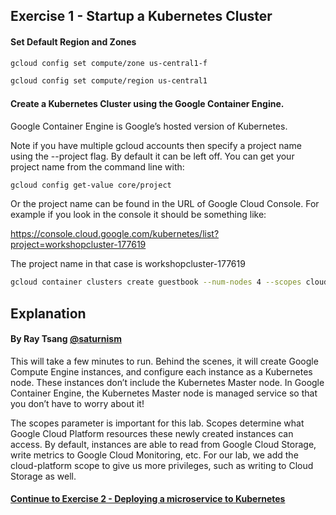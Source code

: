 ## Exercise 1 - Startup a Kubernetes Cluster

#### Set Default Region and Zones

```sh
gcloud config set compute/zone us-central1-f
```
```sh
gcloud config set compute/region us-central1
```

#### Create a Kubernetes Cluster using the Google Container Engine.

Google Container Engine is Google’s hosted version of Kubernetes.

Note if you have multiple gcloud accounts then specify a project name using the --project flag. By default it can be left off. You can get your project name from the command line with:

```sh
gcloud config get-value core/project
```

Or the project name can be found in the URL of Google Cloud Console. For example if you look in the console it should be something like:

https://console.cloud.google.com/kubernetes/list?project=workshopcluster-177619

The project name in that case is workshopcluster-177619

```sh
gcloud container clusters create guestbook --num-nodes 4 --scopes cloud-platform --project <YOUR PROJECT NAME OPTIONAL>
```

## Explanation
#### By Ray Tsang [@saturnism](https://twitter.com/saturnism)

This will take a few minutes to run. Behind the scenes, it will create Google Compute Engine instances, and configure each instance as a Kubernetes node. These instances don’t include the Kubernetes Master node. In Google Container Engine, the Kubernetes Master node is managed service so that you don’t have to worry about it!

The scopes parameter is important for this lab. Scopes determine what Google Cloud Platform resources these newly created instances can access. By default, instances are able to read from Google Cloud Storage, write metrics to Google Cloud Monitoring, etc. For our lab, we add the cloud-platform scope to give us more privileges, such as writing to Cloud Storage as well.

#### [Continue to Exercise 2 - Deploying a microservice to Kubernetes](../exercise-2/README.md)
